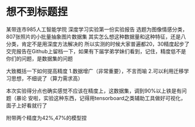 # 想不到标题捏
某带连市985人工智能学院 深度学习实验第一份实验报告
选题为图像情感分类，807张照片的小批量抽象图片数据集
其实怎么想这种数据量和这种特征，还是八分类，肯定不是用深度方法解决的
所以实测的时候大家普遍都20，30精度起步了
交完报告在Github上留档一下，如果有下届学弟学妹们看到，记住，精度低不是你们的问题，是数据集的问题

大致概括一下如何提高精度
1.数据增广（非常重要），不言而喻
2.可以利用迁移学习思想，不细说了（算力需求高）

本次实验得分点也确实感觉不应该在精度上，这数据集，调到90%以上铁是有问题（暴论
安啦，实验这种东西，记得用tensorboard之类辅助工具做好可视化，面子上好看就行了

附带两个精度为42%,47%的模型捏
